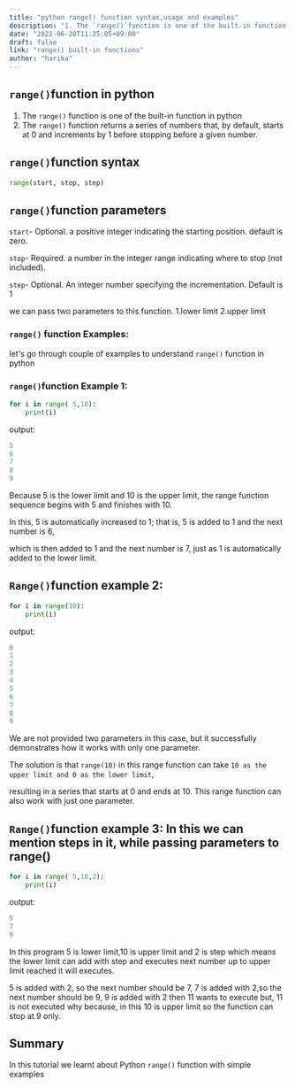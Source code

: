 ```yaml
---
title: "python range() function syntax,usage and examples"
description: "1. The `range()`function is one of the built-in function in python "
date: "2022-06-28T11:25:05+09:00"
draft: false
link: "range() built-in functions"
author: "harika"
---
```


## `range()`function in python

1. The `range()` function is one of the built-in function in python
2. The `range()` function returns a series of numbers that, by default, starts at 0 and increments by 1 before stopping before a given number. 

## `range()`function syntax

```python
range(start, stop, step)
```
## `range()`function parameters

`start`- Optional.
a positive integer indicating the starting position.
default is zero. 

`stop`- Required.
a number in the integer range indicating where to stop (not included). 

`step`- Optional. 
An integer number specifying the incrementation. Default is 1

we can pass two parameters to this function.
1.lower limit
2.upper limit

### `range()` function Examples:

let's go through couple of examples to understand `range()` function in python

### `range()`function Example 1:

```python
for i in range( 5,10):
    print(i)
```
output:

```python
5
6
7
8
9
```
Because 5 is the lower limit and 10 is the upper limit, the range function sequence begins with 5 and finishes with 10.

In this, 5 is automatically increased to 1; that is, 5 is added to 1 and the next number is 6, 

which is then added to 1 and the next number is 7, just as 1 is automatically added to the lower limit.

## `Range()`function example 2:

```python
for i in range(10):
    print(i)
```
output:

```python
0
1
2
3
4
5
6
7
8
9
```
We are not provided two parameters in this case, but it successfully demonstrates how it works with only one parameter.


The solution is that `range(10)` in this range function can take `10 as the upper limit and 0 as the lower limit`, 

resulting in a series that starts at 0 and ends at 10. This range function can also work with just one parameter.

## `Range()`function example 3: In this we can mention steps in it, while passing parameters to range()

```python
for i in range( 5,10,2):
    print(i)
```
output:

```python
5
7
9
```
In this program 5 is lower limit,10 is upper limit and 2 is step which means the lower limit can add with step and executes next number up to upper limit reached it will executes.

5 is added with 2, so the next number should be 7,
7 is added with 2,so the next number should be 9,
9 is added with 2 then 11 wants to execute but, 
11 is not executed why because, 
in this 10 is upper limit so the function can stop at 9 only.

## Summary
In this tutorial we learnt about Python `range()` function with simple examples

